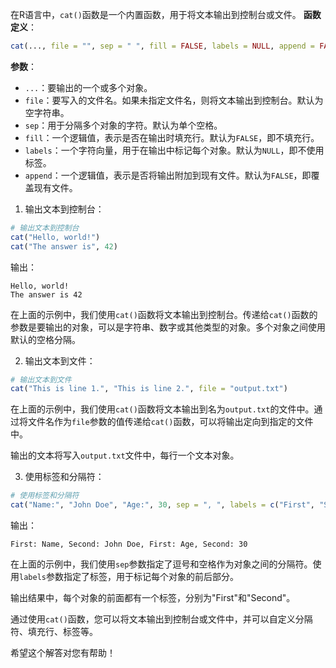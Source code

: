 在R语言中，`cat()`函数是一个内置函数，用于将文本输出到控制台或文件。
**函数定义**：
```R
cat(..., file = "", sep = " ", fill = FALSE, labels = NULL, append = FALSE)
```
**参数**：
- `...`：要输出的一个或多个对象。
- `file`：要写入的文件名。如果未指定文件名，则将文本输出到控制台。默认为空字符串。
- `sep`：用于分隔多个对象的字符。默认为单个空格。
- `fill`：一个逻辑值，表示是否在输出时填充行。默认为`FALSE`，即不填充行。
- `labels`：一个字符向量，用于在输出中标记每个对象。默认为`NULL`，即不使用标签。
- `append`：一个逻辑值，表示是否将输出附加到现有文件。默认为`FALSE`，即覆盖现有文件。

1. 输出文本到控制台：

```R
# 输出文本到控制台
cat("Hello, world!")
cat("The answer is", 42)
```

输出：
```
Hello, world!
The answer is 42
```

在上面的示例中，我们使用`cat()`函数将文本输出到控制台。传递给`cat()`函数的参数是要输出的对象，可以是字符串、数字或其他类型的对象。多个对象之间使用默认的空格分隔。

2. 输出文本到文件：

```R
# 输出文本到文件
cat("This is line 1.", "This is line 2.", file = "output.txt")
```

在上面的示例中，我们使用`cat()`函数将文本输出到名为`output.txt`的文件中。通过将文件名作为`file`参数的值传递给`cat()`函数，可以将输出定向到指定的文件中。

输出的文本将写入`output.txt`文件中，每行一个文本对象。

3. 使用标签和分隔符：

```R
# 使用标签和分隔符
cat("Name:", "John Doe", "Age:", 30, sep = ", ", labels = c("First", "Second"))
```

输出：
```
First: Name, Second: John Doe, First: Age, Second: 30
```

在上面的示例中，我们使用`sep`参数指定了逗号和空格作为对象之间的分隔符。使用`labels`参数指定了标签，用于标记每个对象的前后部分。

输出结果中，每个对象的前面都有一个标签，分别为"First"和"Second"。

通过使用`cat()`函数，您可以将文本输出到控制台或文件中，并可以自定义分隔符、填充行、标签等。

希望这个解答对您有帮助！